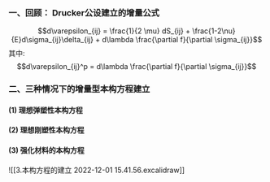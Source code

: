 ### 一、回顾： Drucker公设建立的增量公式

$$d\varepsilon_{ij} = \frac{1}{2 \mu} dS_{ij} + \frac{1-2\nu}{E}d\sigma_{ij}\delta_{ij} + d\lambda \frac{\partial f}{\partial \sigma_{ij}}$$
其中: 
$$d\varepsilon_{ij}^p = d\lambda \frac{\partial f}{\partial \sigma_{ij}}$$

### 二、三种情况下的增量型本构方程建立
#### (1) 理想弹塑性本构方程
#### (2) 理想刚塑性本构方程
#### (3) 强化材料的本构方程

![[3.本构方程的建立 2022-12-01 15.41.56.excalidraw]]
